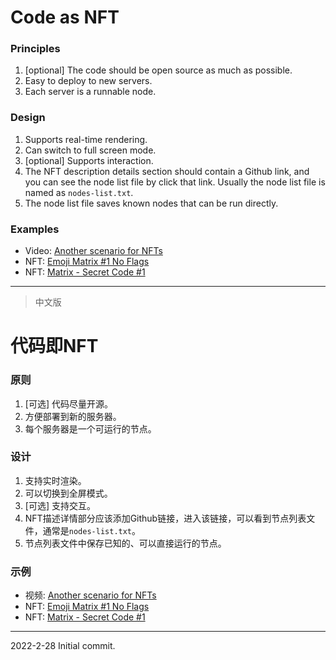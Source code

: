 # Code as NFT

### Principles

1. [optional] The code should be open source as much as possible.
2. Easy to deploy to new servers.
3. Each server is a runnable node.

### Design

1. Supports real-time rendering.
2. Can switch to full screen mode.
3. [optional] Supports interaction.
4. The NFT description details section should contain a Github link, and you can see the node list file by click that link. Usually the node list file is named as `nodes-list.txt`.
5. The node list file saves known nodes that can be run directly.

### Examples

* Video: [Another scenario for NFTs](https://www.youtube.com/shorts/JUfe7hOMzlQ)
* NFT: [Emoji Matrix #1 No Flags](https://opensea.io/assets/0x495f947276749ce646f68ac8c248420045cb7b5e/19734406527010311412474380246676749046992294876114437923780838154836954316801)
* NFT: [Matrix - Secret Code #1](https://kollect.me/nft/d3738820-50fc-41ac-8d1b-ae74faf97df0)

---
> 中文版

# 代码即NFT

### 原则

1. [可选] 代码尽量开源。
2. 方便部署到新的服务器。
3. 每个服务器是一个可运行的节点。

### 设计

1. 支持实时渲染。
2. 可以切换到全屏模式。
3. [可选] 支持交互。
4. NFT描述详情部分应该添加Github链接，进入该链接，可以看到节点列表文件，通常是`nodes-list.txt`。
5. 节点列表文件中保存已知的、可以直接运行的节点。

### 示例

* 视频: [Another scenario for NFTs](https://www.youtube.com/shorts/JUfe7hOMzlQ)
* NFT: [Emoji Matrix #1 No Flags](https://opensea.io/assets/0x495f947276749ce646f68ac8c248420045cb7b5e/19734406527010311412474380246676749046992294876114437923780838154836954316801)
* NFT: [Matrix - Secret Code #1](https://kollect.me/nft/d3738820-50fc-41ac-8d1b-ae74faf97df0)

---

2022-2-28
Initial commit.